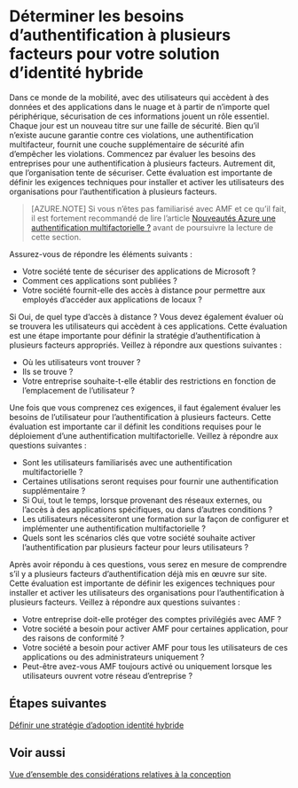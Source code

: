 <properties
    pageTitle="Azure Active Directory hybride identité considérations de conception - déterminer les besoins d’authentification à plusieurs facteurs"
    description="Avec contrôle d’accès conditionnel, Azure Active Directory vérifie les conditions spécifiques que vous choisissez lors de l’authentification de l’utilisateur et avant d’autoriser l’accès à l’application. Lorsque ces conditions sont réunies, l’utilisateur est authentifié et autorisé à accéder à l’application."
    documentationCenter=""
    services="active-directory"
    authors="femila"
    manager="billmath"
    editor=""/>

<tags
    ms.service="active-directory"
    ms.devlang="na"
    ms.topic="article"
    ms.tgt_pltfrm="na"
    ms.workload="identity" 
    ms.date="08/08/2016"
    ms.author="billmath"/>

# <a name="determine-multi-factor-authentication-requirements-for-your-hybrid-identity-solution"></a>Déterminer les besoins d’authentification à plusieurs facteurs pour votre solution d’identité hybride

Dans ce monde de la mobilité, avec des utilisateurs qui accèdent à des données et des applications dans le nuage et à partir de n’importe quel périphérique, sécurisation de ces informations jouent un rôle essentiel.  Chaque jour est un nouveau titre sur une faille de sécurité.  Bien qu’il n’existe aucune garantie contre ces violations, une authentification multifacteur, fournit une couche supplémentaire de sécurité afin d’empêcher les violations.
Commencez par évaluer les besoins des entreprises pour une authentification à plusieurs facteurs. Autrement dit, que l’organisation tente de sécuriser.  Cette évaluation est importante de définir les exigences techniques pour installer et activer les utilisateurs des organisations pour l’authentification à plusieurs facteurs.

>[AZURE.NOTE]
Si vous n’êtes pas familiarisé avec AMF et ce qu’il fait, il est fortement recommandé de lire l’article [Nouveautés Azure une authentification multifactorielle ?](../multi-factor-authentication/multi-factor-authentication.md) avant de poursuivre la lecture de cette section.

Assurez-vous de répondre les éléments suivants :

- Votre société tente de sécuriser des applications de Microsoft ? 
- Comment ces applications sont publiées ?
- Votre société fournit-elle des accès à distance pour permettre aux employés d’accéder aux applications de locaux ?

Si Oui, de quel type d’accès à distance ? Vous devez également évaluer où se trouvera les utilisateurs qui accèdent à ces applications. Cette évaluation est une étape importante pour définir la stratégie d’authentification à plusieurs facteurs appropriés. Veillez à répondre aux questions suivantes :

- Où les utilisateurs vont trouver ?
- Ils se trouve ?
- Votre entreprise souhaite-t-elle établir des restrictions en fonction de l’emplacement de l’utilisateur ?

Une fois que vous comprenez ces exigences, il faut également évaluer les besoins de l’utilisateur pour l’authentification à plusieurs facteurs. Cette évaluation est importante car il définit les conditions requises pour le déploiement d’une authentification multifactorielle. Veillez à répondre aux questions suivantes :

- Sont les utilisateurs familiarisés avec une authentification multifactorielle ?
- Certaines utilisations seront requises pour fournir une authentification supplémentaire ?  
 - Si Oui, tout le temps, lorsque provenant des réseaux externes, ou l’accès à des applications spécifiques, ou dans d’autres conditions ?
- Les utilisateurs nécessiteront une formation sur la façon de configurer et implémenter une authentification multifactorielle ?
- Quels sont les scénarios clés que votre société souhaite activer l’authentification par plusieurs facteur pour leurs utilisateurs ?

Après avoir répondu à ces questions, vous serez en mesure de comprendre s’il y a plusieurs facteurs d’authentification déjà mis en œuvre sur site. Cette évaluation est importante de définir les exigences techniques pour installer et activer les utilisateurs des organisations pour l’authentification à plusieurs facteurs. Veillez à répondre aux questions suivantes :

- Votre entreprise doit-elle protéger des comptes privilégiés avec AMF ?
- Votre société a besoin pour activer AMF pour certaines application, pour des raisons de conformité ?
- Votre société a besoin pour activer AMF pour tous les utilisateurs de ces applications ou des administrateurs uniquement ?
- Peut-être avez-vous AMF toujours activé ou uniquement lorsque les utilisateurs ouvrent votre réseau d’entreprise ?


## <a name="next-steps"></a>Étapes suivantes
[Définir une stratégie d’adoption identité hybride](active-directory-hybrid-identity-design-considerations-identity-adoption-strategy.md)


## <a name="see-also"></a>Voir aussi
[Vue d’ensemble des considérations relatives à la conception](active-directory-hybrid-identity-design-considerations-overview.md)
